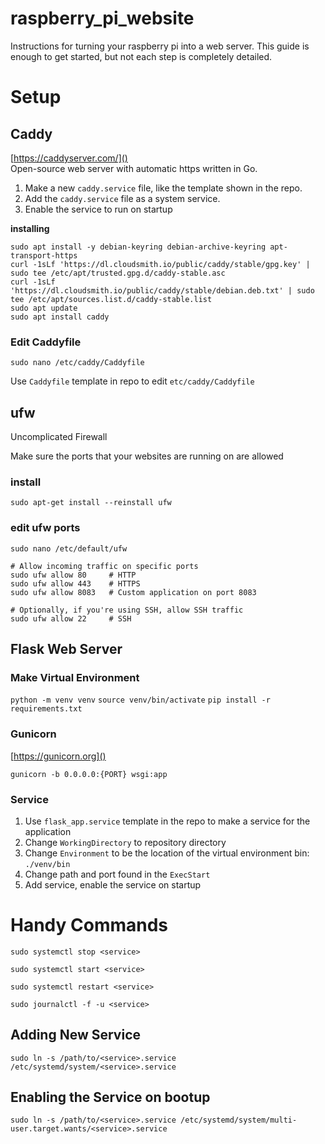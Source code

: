 # raspberry_pi_website

Instructions for turning your raspberry pi into a web server. This guide is enough to get started, but not each step is completely detailed.

# Setup

## Caddy

[https://caddyserver.com/]() <br>
Open-source web server with automatic https written in Go.

1. Make a new `caddy.service` file, like the template shown in the repo.
2. Add the `caddy.service` file as a system service.
3. Enable the service to run on startup

**installing**

```
sudo apt install -y debian-keyring debian-archive-keyring apt-transport-https
curl -1sLf 'https://dl.cloudsmith.io/public/caddy/stable/gpg.key' | sudo tee /etc/apt/trusted.gpg.d/caddy-stable.asc
curl -1sLf 'https://dl.cloudsmith.io/public/caddy/stable/debian.deb.txt' | sudo tee /etc/apt/sources.list.d/caddy-stable.list
sudo apt update
sudo apt install caddy
```

### Edit Caddyfile

```
sudo nano /etc/caddy/Caddyfile
```

Use `Caddyfile` template in repo to edit `etc/caddy/Caddyfile`

## ufw

Uncomplicated Firewall

Make sure the ports that your websites are running on are allowed

### install

`sudo apt-get install --reinstall ufw`

### edit ufw ports

`sudo nano /etc/default/ufw`

```
# Allow incoming traffic on specific ports
sudo ufw allow 80     # HTTP
sudo ufw allow 443    # HTTPS
sudo ufw allow 8083   # Custom application on port 8083

# Optionally, if you're using SSH, allow SSH traffic
sudo ufw allow 22     # SSH
```

## Flask Web Server

### Make Virtual Environment

`python -m venv venv`
`source venv/bin/activate`
`pip install -r requirements.txt`

### Gunicorn

[https://gunicorn.org]() <br>

`gunicorn -b 0.0.0.0:{PORT} wsgi:app`

### Service

1. Use `flask_app.service` template in the repo to make a service for the application
2. Change `WorkingDirectory` to repository directory
3. Change `Environment` to be the location of the virtual environment bin: `./venv/bin`
4. Change path and port found in the `ExecStart`
5. Add service, enable the service on startup

# Handy Commands

```
sudo systemctl stop <service>
```

```
sudo systemctl start <service>
```

```
sudo systemctl restart <service>
```

```
sudo journalctl -f -u <service>
```

## Adding New Service

`sudo ln -s /path/to/<service>.service /etc/systemd/system/<service>.service`

## Enabling the Service on bootup

`sudo ln -s /path/to/<service>.service /etc/systemd/system/multi-user.target.wants/<service>.service`
